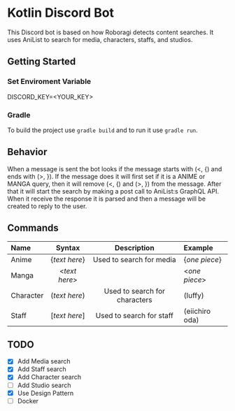 # Kotlin Discord Bot
This Discord bot is based on how Roboragi detects content searches. 
It uses AniList to search for media, characters, staffs,  and studios.

## Getting Started

### Set Enviroment Variable
DISCORD_KEY=<YOUR_KEY>

### Gradle
To build the project use `gradle build` and to run it use `gradle run`.

## Behavior
When a message is sent the bot looks if the message starts with (<, {) and ends with (>, }).
If the message does it will first set if it is a ANIME or MANGA query, then it will remove (<, {) and (>, }) from the message.
After that it will start the search by making a post call to AniList:s GraphQL API. 
When it receive the response it is parsed and then a message will be created to reply to the user.

## Commands
| Name      | Syntax            | Description                   | Example           |
| :---      | :---------------: | :---------------------------: | :---              |
| Anime     | {*text here*}     | Used to search for media      | {*one piece*}     |
| Manga     | <*text here*>     |                               | <*one piece*>     |
| Character | (*text here*)     | Used to search for characters | (luffy)           |
| Staff     | \[*text here*\]   | Used to search for staff      | (eiichiro oda)    |

## TODO
- [x] Add Media search
- [x] Add Staff search
- [X] Add Character search
- [ ] Add Studio search
- [X] Use Design Pattern
- [ ] Docker
